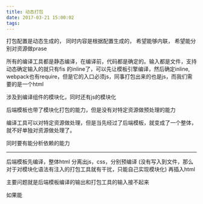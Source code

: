 ```yaml
---
title: 动态打包
date: 2017-03-21 15:00:02
tags:
---
```



打包配置是动态生成的，
同时内容是根据配置生成的，
希望能够内联，
希望能分别对资源做prase

所有的编译工具都是静态编译，在编译前，代码都是确定的。输入都是文件，支持动态确定输入的就只有fis 的inline了，可以先让模板引擎编译，然后确定inline, webpack也有require，但是它的入口必须js，同事打包出来的也是js，而我们需要的是一个html

涉及到编译组件的模块化，同时还有js的模块化

后端模板也带了模块化打包的能力，但是没有对特定资源做预处理的能力

编译工具可以对特定资源做处理，但是当先经过了后端模板，就变成了一个整体，就不好单独对资源做处理了。

同时要有能分析依赖的能力

---

后端模板先编译，整体html
分离出js，css，分别预编译 (没有写入到文件，那么对于对模块化语法有注入的打包工具就有干扰，只能自己实现模块化)
再插入html

主要问题就是后端模板编译的输出和打包工具的输入接不起来

如果能
